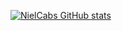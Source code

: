 [![NielCabs GitHub stats](https://github-readme-stats.vercel.app/api?username=nielcabs)](https://github.com/nielcabs/github-readme-stats)
